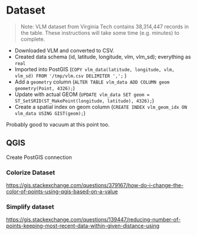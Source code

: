 
# Dataset

> Note: VLM dataset from Virginia Tech contains 38,314,447 records in the table. These instructions will take some time (e.g. minutes) to complete.

* Downloaded VLM and converted to CSV.
* Created data schema (id, latitude, longitude, vlm, vlm_sd); everything as `real`
* Imported into PostGIS (`COPY vlm_data(latitude, longitude, vlm, vlm_sd) FROM '/tmp/vlm.csv DELIMITER ',';` )
* Add a `geometry` column (`ALTER TABLE vlm_data ADD COLUMN geom geometry(Point, 4326);`)
* Update with actual GEOM (`UPDATE vlm_data SET geom = ST_SetSRID(ST_MakePoint(longitude, latitude), 4326);`)
* Create a spatial index on geom column (`CREATE INDEX vlm_geom_idx ON vlm_data USING GIST(geom);`)

Probably good to vacuum at this point too.

## QGIS

Create PostGIS connection

### Colorize Dataset

https://gis.stackexchange.com/questions/379167/how-do-i-change-the-color-of-points-using-qgis-based-on-a-value

### Simplify dataset

https://gis.stackexchange.com/questions/139447/reducing-number-of-points-keeping-most-recent-data-within-given-distance-using
